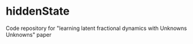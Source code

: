 # hiddenState
Code repository for "learning latent fractional dynamics with Unknowns Unknowns" paper
